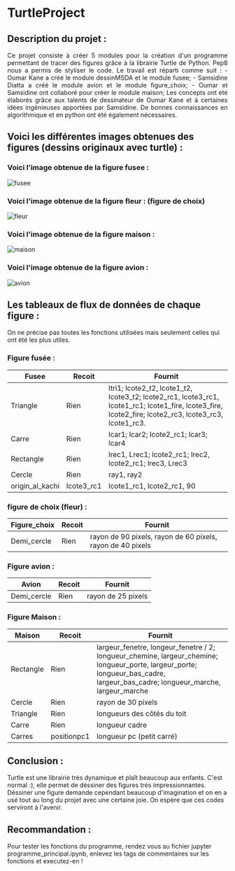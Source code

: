 ﻿# TurtleProject
## Description du projet :
<p align="justify">Ce projet consiste à créer 5 modules pour la création d'un programme permettant de tracer des figures grâce à la librairie Turtle de Python. Pep8 nous a permis de styliser le code. 
Le travail est réparti comme suit : 
- Oumar Kane a créé le module dessinMSDA et le module fusee; 
- Samsidine Diatta a créé le module avion et le module figure_choix;
- Oumar et Samsidine ont collaboré pour créer le module maison;
Les concepts ont été élaborés grâce aux talents de dessinateur de Oumar Kane et à certaines idées ingénieuses apportées par Samsidine. De bonnes connaissances en algorithmique et en python ont été également nécessaires.</p>

## Voici les différentes images obtenues des figures (dessins originaux avec turtle) :
### Voici l’image obtenue de la figure fusee :
![fusee](https://user-images.githubusercontent.com/83582338/122277317-496a6f00-ced5-11eb-835a-082b90f0f2bd.png)
### Voici l'image obtenue de la figure fleur : (figure de choix)
![fleur](https://user-images.githubusercontent.com/83582338/122446496-42556680-cf92-11eb-80b5-fd6828f5150e.png)
### Voici l'image obtenue de la figure maison : 
![maison](https://user-images.githubusercontent.com/83582338/122623052-39e05700-d08a-11eb-9800-0df4ffe25792.png)
### Voici l'image obtenue de la figure avion :
![avion](https://user-images.githubusercontent.com/83582338/122657727-c277f980-d155-11eb-9bab-539683022dc3.png)


## Les tableaux de flux de données de chaque figure : 
On ne précise pas toutes les fonctions utilisées mais seulement celles qui ont été les plus utiles.

### Figure fusée :
|Fusee           |Recoit                 |Fournit                                             |
|----------------|-----------------------|------------------------------------------------------|
|Triangle        |Rien                   |ltri1; lcote2_t2, lcote1_t2, lcote3_t2; lcote2_rc1, lcote3_rc1, lcote1_rc1; lcote1_fire, lcote3_fire, lcote2_fire; lcote2_rc3, lcote3_rc3, lcote1_rc3.|
|Carre           |Rien                   |lcar1; lcar2; lcote2_rc1; lcar3; lcar4                |
|Rectangle       |Rien                   |lrec1, Lrec1; lcote2_rc1; lrec2, lcote2_rc1; lrec3, Lrec3| 
|Cercle          |Rien                   |ray1, ray2                                            |
|origin_al_kachi |lcote3_rc1             |lcote1_rc1, lcote2_rc1, 90                            |

### figure de choix (fleur) :
|Figure_choix    |Recoit                 |Fournit                                             |
|----------------|-----------------------|-----------------------------------------------------|
|Demi_cercle     |Rien                   |rayon de 90 pixels, rayon de 60 pixels, rayon de 40 pixels|


### Figure avion :
|Avion           |Recoit                 |Fournit                                            |
|----------------|-----------------------|-----------------------------------------------------|
|Demi_cercle     |Rien                   |rayon de 25 pixels                                   |

### Figure Maison :
|Maison          |Recoit                 |Fournit                                             |
|----------------|-----------------------|-----------------------------------------------------|
|Rectangle       |Rien                   |largeur_fenetre, longeur_fenetre / 2; longueur_chemine, largeur_chemine; longueur_porte, largeur_porte; longueur_bas_cadre, largeur_bas_cadre; longueur_marche, largeur_marche|
|Cercle          |Rien                   |rayon de 30 pixels                |
|Triangle        |Rien                   |longueurs des côtés du toit       |
|Carre           |Rien                   |longueur cadre                    |
|Carres          |positionpc1            |longueur pc (petit carré)         |


## Conclusion :
Turtle est une librairie trés dynamique et plaît beaucoup aux enfants. C'est normal :), elle permet de déssiner des figures trés impressionnantes. Déssiner une figure demande cependant beaucoup d'imagination et on en a usé tout au long du projet avec une certaine joie. On espère que ces codes serviront à l'avenir.

## Recommandation :
Pour tester les fonctions du programme, rendez vous au fichier jupyter programme_principal.ipynb, enlevez les tags de commentaires sur les fonctions et executez-en !

